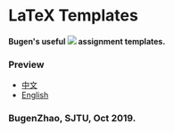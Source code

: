 # LaTeX Templates
**Bugen's useful <img src="http://latex.codecogs.com/gif.latex?\LaTeX" /> assignment templates.**

### Preview

- [中文](tree/master/zh/main.pdf)  
- [English](tree/master/en/main.pdf)



### BugenZhao, SJTU, Oct 2019.
